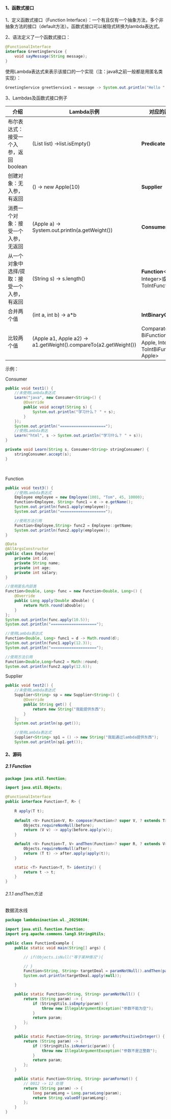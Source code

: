 #### 1、函数式接口

1、定义函数式接口（Function Interface）：一个有且仅有一个抽象方法，多个非抽象方法的接口（default方法）。函数式接口可以被隐式转换为lambda表达式。

2、语法定义了一个函数式接口：

```java
@FunctionalInterface
interface GreetingService {
    void sayMessage(String message);
}
```

使用Lambda表达式来表示该接口的一个实现（注：java8之前一般都是用匿名类实现）：

```java
GreetingService greetService1 = message -> System.out.println("Hello " + message);
```

3、Lambdas及函数式接口例子

| 介绍                                        | Lambda示例                                                   | 对应的函数式接口                                             |
| ------------------------------------------- | ------------------------------------------------------------ | ------------------------------------------------------------ |
| 布尔表达式：接受一个入参，返回boolean       | (List<String> list) ->list.isEmpty()                         | **Predicate**<List<String>>                                  |
| 创建对象：无入参，有返回                    | () -> new Apple(10)                                          | **Supplier**<Apple>                                          |
| 消费一个对象：接受一个入参，无返回          | (Apple a) -> System.out.printIn(a.getWeight())               | **Consumer**<Apple>                                          |
| 从一个对象中选择/提取：接受一个入参，有返回 | (String s) -> s.length()                                     | **Function**<String, Integer>或ToIntFunction<String>         |
| 合并两个值                                  | (int a, int b) -> a*b                                        | **IntBinaryOperator**                                        |
| 比较两个值                                  | (Apple a1, Apple a2) -> a1.getWeight().compareTo(a2.getWeight()) | Comparator<Apple>或BiFunction<Apple, Apple, Integer>或ToIntBiFunction<Apple, Apple> |

示例：

Consumer

```java
public void test1() {
    //未使用Lambda表达式
    Learn("java", new Consumer<String>() {
        @Override
        public void accept(String s) {
            System.out.println("学习什么？ " + s);
        }
    });
    System.out.println("====================");
    //使用Lambda表达
    Learn("html", s -> System.out.println("学习什么？ " + s));
}

private void Learn(String s, Consumer<String> stringConsumer) {
    stringConsumer.accept(s);
}
```

​	

Function

```java
public void test3() {
    //使用Lambda表达式
    Employee employee = new Employee(1001, "Tom", 45, 10000);
    Function<Employee, String> func1 = e -> e.getName();
    System.out.println(func1.apply(employee));
    System.out.println("====================");

    //使用方法引用
    Function<Employee,String> func2 = Employee::getName;
    System.out.println(func2.apply(employee));
}

@Data
@AllArgsConstructor
public class Employee{
    private int id;
    private String name;
    private int age;
    private int salary;
}
```

```java
//使用匿名内部类
Function<Double, Long> func = new Function<Double, Long>() {
    @Override
    public Long apply(Double aDouble) {
        return Math.round(aDouble);
    }
};
System.out.println(func.apply(10.5));
System.out.println("====================");

//使用Lambda表达式
Function<Double, Long> func1 = d -> Math.round(d);
System.out.println(func1.apply(12.3));
System.out.println("====================");

//使用方法引用
Function<Double,Long>func2 = Math::round;
System.out.println(func2.apply(12.6));
```

Supplier

```java
public void test2() {
    //未使用Lambda表达式
    Supplier<String> sp = new Supplier<String>() {
        @Override
        public String get() {
            return new String("我能提供东西");
        }
    };
    System.out.println(sp.get());

    //使用Lambda表达式
    Supplier<String> sp1 = () -> new String("我能通过lambda提供东西");
    System.out.println(sp1.get());
```

#### 2、源码

##### 2.1 Function

```java
package java.util.function;

import java.util.Objects;

@FunctionalInterface
public interface Function<T, R> {
    
    R apply(T t);
   
    default <V> Function<V, R> compose(Function<? super V, ? extends T> before) {
        Objects.requireNonNull(before);
        return (V v) -> apply(before.apply(v));
    }

    default <V> Function<T, V> andThen(Function<? super R, ? extends V> after) {
        Objects.requireNonNull(after);
        return (T t) -> after.apply(apply(t));
    }

    static <T> Function<T, T> identity() {
        return t -> t;
    }
}

```

###### 2.1.1 andThen方法

数据流水线

```java
package lambdasinaction.wl._20250104;

import java.util.function.Function;
import org.apache.commons.lang3.StringUtils;

public class FunctionExample {
    public static void main(String[] args) {

        // if(Objects.isNull("等于某种情况"){

        // }
        Function<String, String> targetDeal = paramNotNull().andThen(paramNotPositiveInteger()).andThen(paramFormat());
        System.out.println(targetDeal.apply(null));

    }

    public static Function<String, String> paramNotNull() {
        return (String param) -> {
            if (StringUtils.isEmpty(param)) {
                throw new IllegalArgumentException("参数不能为空");
            }
            return param;
        };
    }

    public static Function<String, String> paramNotPositiveInteger() {
        return (String param) -> {
            if (!StringUtils.isNumeric(param)) {
                throw new IllegalArgumentException("参数不是正整数");
            }
            return param;
        };
    }

    public static Function<String, String> paramFormat() {
        // 0012 -> 12 处理
        return (String param) -> {
            long paramLong = Long.parseLong(param);
            return String.valueOf(paramLong);
        };
    }
}

```



















